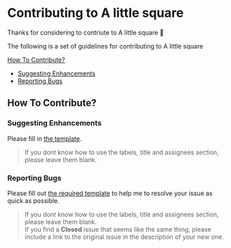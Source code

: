 # Contributing to A little square

Thanks for considering to contriute to A little square :tada:

The following is a set of guidelines for contributing to A little square

[How To Contribute?](#how-to-contribute)
  * [Suggesting Enhancements](#suggesting-enhancements)
  * [Reporting Bugs](#reporting-bugs)
    
## How To Contribute?

### Suggesting Enhancements

Please fill in [the template](https://github.com/Kllngii/ALittleSquare/blob/master/.github/ISSUE_TEMPLATE/feature_request.md).

> If you dont know how to use the labels, title and assignees section, please leave them blank. 

### Reporting Bugs

Please fill out [the required template](https://github.com/Kllngii/ALittleSquare/blob/master/.github/ISSUE_TEMPLATE/bug_report.md) to help me to resolve your issue as quick as possible.

> If you dont know how to use the labels, title and assignees section, please leave them blank. <br>
> If you find a **Closed** issue that seems like the same thing, please include a link to the original issue in the description of your new one.
